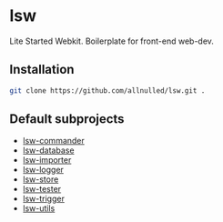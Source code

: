 # lsw

Lite Started Webkit. Boilerplate for front-end web-dev.

## Installation

```sh
git clone https://github.com/allnulled/lsw.git .
```

## Default subprojects

- [lsw-commander](https://github.com/allnulled/lsw-commander)
- [lsw-database](https://github.com/allnulled/lsw-database)
- [lsw-importer](https://github.com/allnulled/lsw-importer)
- [lsw-logger](https://github.com/allnulled/lsw-logger)
- [lsw-store](https://github.com/allnulled/lsw-store)
- [lsw-tester](https://github.com/allnulled/lsw-tester)
- [lsw-trigger](https://github.com/allnulled/lsw-trigger)
- [lsw-utils](https://github.com/allnulled/lsw-utils)